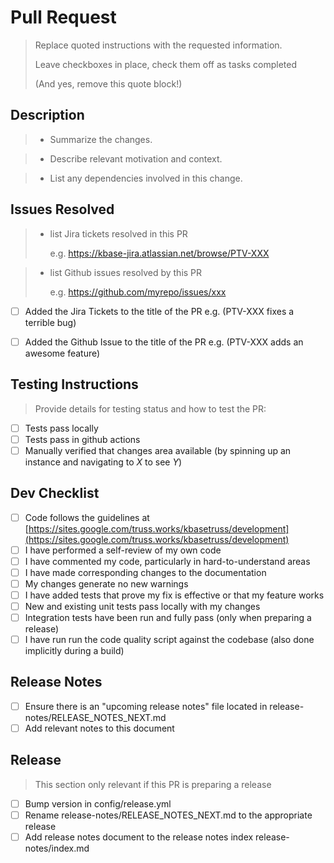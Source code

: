 # Pull Request

> Replace quoted instructions with the requested information.
> 
> Leave checkboxes in place, check them off as tasks completed
> 
> (And yes, remove this quote block!)

## Description

> * Summarize the changes.

> * Describe relevant motivation and context.

> * List any dependencies involved in this change.

## Issues Resolved

> * list Jira tickets resolved in this PR
> 
>   e.g.  https://kbase-jira.atlassian.net/browse/PTV-XXX

> * list Github issues resolved by this PR
> 
>   e.g. https://github.com/myrepo/issues/xxx

* [ ] Added the Jira Tickets to the title of the PR e.g. (PTV-XXX fixes a terrible bug)
* [ ] Added the Github Issue to the title of the PR e.g. (PTV-XXX adds an awesome feature)


## Testing Instructions

> Provide details for testing status and how to test the PR:
  
* [ ] Tests pass locally
* [ ] Tests pass in github actions
* [ ] Manually verified that changes area available (by spinning up an instance and navigating to _X_ to see _Y_)

## Dev Checklist

* [ ] Code follows the guidelines at [https://sites.google.com/truss.works/kbasetruss/development](https://sites.google.com/truss.works/kbasetruss/development)
* [ ] I have performed a self-review of my own code
* [ ] I have commented my code, particularly in hard-to-understand areas
* [ ] I have made corresponding changes to the documentation
* [ ] My changes generate no new warnings
* [ ] I have added tests that prove my fix is effective or that my feature works
* [ ] New and existing unit tests pass locally with my changes
* [ ] Integration tests have been run and fully pass (only when preparing a release)
* [ ] I have run run the code quality script against the codebase (also done implicitly during a build)

## Release Notes

* [ ] Ensure there is an "upcoming release notes" file located in release-notes/RELEASE_NOTES_NEXT.md
* [ ] Add relevant notes to this document

## Release

> This section only relevant if this PR is preparing a release

* [ ] Bump version in config/release.yml
* [ ] Rename release-notes/RELEASE_NOTES_NEXT.md to the appropriate release
* [ ] Add release notes document to the release notes index release-notes/index.md

